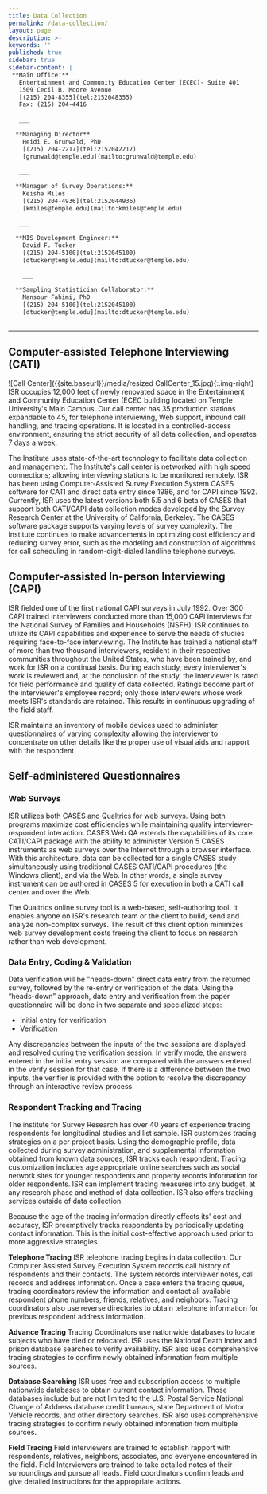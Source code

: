 ```yaml
---
title: Data Collection 
permalink: /data-collection/
layout: page
description: >-
keywords: ''
published: true
sidebar: true
sidebar-content: |
 **Main Office:**   
   Entertainment and Community Education Center (ECEC)- Suite 401   
   1509 Cecil B. Moore Avenue   
   [(215) 204-8355](tel:2152048355)       
   Fax: (215) 204-4416    
   
   ___
   
  **Managing Director**   
    Heidi E. Grunwald, PhD   
    [(215) 204-2217](tel:2152042217)   
    [grunwald@temple.edu](mailto:grunwald@temple.edu)    
   
   ___
   
  **Manager of Survey Operations:**   
    Keisha Miles    
    [(215) 204-4936](tel:2152044936)       
    [kmiles@temple.edu](mailto:kmiles@temple.edu)    
    
   ___
   
  **MIS Development Engineer:**   
    David F. Tucker         
    [(215) 204-5100](tel:2152045100)        
    [dtucker@temple.edu](mailto:dtucker@temple.edu)    
    
    ___
   
  **Sampling Statistician Collaborator:**   
    Mansour Fahimi, PhD          
    [(215) 204-5100](tel:2152045100)           
    [dtucker@temple.edu](mailto:dtucker@temple.edu)     
---
```

---
## Computer-assisted Telephone Interviewing (CATI)
![Call Center]({{site.baseurl}}/media/resized CallCenter_15.jpg){:.img-right}
ISR occupies 12,000 feet of newly renovated space in the Entertainment and Community Education Center (ECEC building located on Temple University's Main Campus. Our call center has 35 production stations expandable to 45, for telephone interviewing, Web support, inbound call handling, and tracing operations. It is located in a controlled-access environment, ensuring the strict security of all data collection, and operates 7 days a week.

The Institute uses state-of-the-art technology to facilitate data collection and management. The Institute's call center is networked with high speed connections; allowing interviewing stations to be monitored remotely. ISR has been using Computer-Assisted Survey Execution System CASES software for CATI and direct data entry since 1986, and for CAPI since 1992. Currently, ISR uses the latest versions both 5.5 and 6 beta of CASES that support both CATI/CAPI data collection modes developed by the Survey Research Center at the University of California, Berkeley. The CASES software package supports varying levels of survey complexity. The Institute continues to make advancements in optimizing cost efficiency and reducing survey error, such as the modeling and construction of algorithms for call scheduling in random-digit-dialed landline telephone surveys.

## Computer-assisted In-person Interviewing (CAPI)
ISR fielded one of the first national CAPI surveys in July 1992. Over 300 CAPI trained interviewers conducted more than 15,000 CAPI interviews for the National Survey of Families and Households (NSFH). ISR continues to utilize its CAPI capabilities and experience to serve the needs of studies requiring face-to-face interviewing. The Institute has trained a national staff of more than two thousand interviewers, resident in their respective communities throughout the United States, who have been trained by, and work for ISR on a continual basis. During each study, every interviewer's work is reviewed and, at the conclusion of the study, the interviewer is rated for field performance and quality of data collected. Ratings become part of the interviewer's employee record; only those interviewers whose work meets ISR's standards are retained. This results in continuous upgrading of the field staff.

ISR maintains an inventory of mobile devices used to administer questionnaires of varying complexity allowing the interviewer to concentrate on other details like the proper use of visual aids and rapport with the respondent.

## Self-administered Questionnaires

### Web Surveys
ISR utilizes both CASES and Qualtrics for web surveys. Using both programs maximize cost efficiencies while maintaining quality interviewer-respondent interaction. CASES Web QA extends the capabilities of its core CATI/CAPI package with the ability to administer Version 5 CASES instruments as web surveys over the Internet through a browser interface. With this architecture, data can be collected for a single CASES study simultaneously using traditional CASES CATI/CAPI procedures (the Windows client), and via the Web. In other words, a single survey instrument can be authored in CASES 5 for execution in both a CATI call center and over the Web.

The Qualtrics online survey tool is a web-based, self-authoring tool. It enables anyone on ISR's research team or the client to build, send and analyze non-complex surveys. The result of this client option minimizes web survey development costs freeing the client to focus on research rather than web development.

### Data Entry, Coding & Validation
Data verification will be "heads-down" direct data entry from the returned survey, followed by the re-entry or verification of the data. Using the “heads-down” approach, data entry and verification from the paper questionnaire will be done in two separate and specialized steps:

- Initial entry for verification
- Verification

Any discrepancies between the inputs of the two sessions are displayed and resolved during the verification session. In verify mode, the answers entered in the initial entry session are compared with the answers entered in the verify session for that case. If there is a difference between the two inputs, the verifier is provided with the option to resolve the discrepancy through an interactive review process.

### Respondent Tracking and Tracing
The institute for Survey Research has over 40 years of experience tracing respondents for longitudinal studies and list sample. ISR customizes tracing strategies on a per project basis. Using the demographic profile, data collected during survey administration, and supplemental information obtained from known data sources, ISR tracks each respondent. Tracing customization includes age appropriate online searches such as social network sites for younger respondents and property records information for older respondents. ISR can implement tracing measures into any budget, at any research phase and method of data collection. ISR also offers tracking services outside of data collection.

Because the age of the tracing information directly effects its' cost and accuracy, ISR preemptively tracks respondents by periodically updating contact information. This is the initial cost-effective approach used prior to more aggressive strategies.

**Telephone Tracing**
ISR telephone tracing begins in data collection. Our Computer Assisted Survey Execution System records call history of respondents and their contacts. The system records interviewer notes, call records and address information. Once a case enters the tracing queue, tracing coordinators review the information and contact all available respondent phone numbers, friends, relatives, and neighbors. Tracing coordinators also use reverse directories to obtain telephone information for previous respondent address information.

**Advance Tracing**
Tracing Coordinators use nationwide databases to locate subjects who have died or relocated. ISR uses the National Death Index and prison database searches to verify availability. ISR also uses comprehensive tracing strategies to confirm newly obtained information from multiple sources.

**Database Searching**
ISR uses free and subscription access to multiple nationwide databases to obtain current contact information. Those databases include but are not limited to the U.S. Postal Service National Change of Address database credit bureaus, state Department of Motor Vehicle records, and other directory searches. ISR also uses comprehensive tracing strategies to confirm newly obtained information from multiple sources.

**Field Tracing**
Field interviewers are trained to establish rapport with respondents, relatives, neighbors, associates, and everyone encountered in the field. Field Interviewers are trained to take detailed notes of their surroundings and pursue all leads. Field coordinators confirm leads and give detailed instructions for the appropriate actions.
